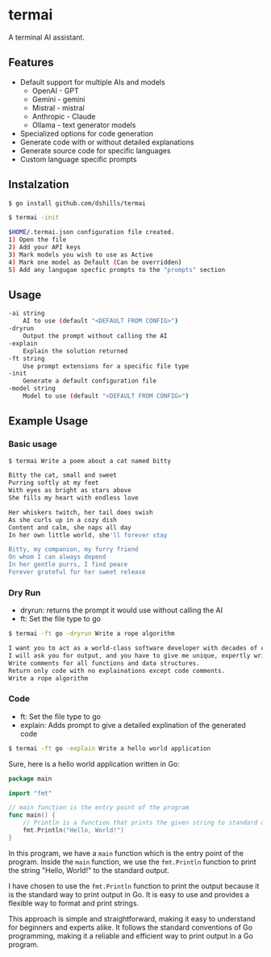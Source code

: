 # termai

A terminal AI assistant.

## Features
- Default support for multiple AIs and models
	- OpenAI - GPT
	- Gemini - gemini
	- Mistral - mistral
	- Anthropic - Claude
	- Ollama - text generator models
- Specialized options for code generation
- Generate code with or without detailed explanations
- Generate source code for specific languages
- Custom language specific prompts

## Instalzation

```sh
$ go install github.com/dshills/termai

$ termai -init 

$HOME/.termai.json configuration file created.
1) Open the file
2) Add your API keys
3) Mark models you wish to use as Active
4) Mark one model as Default (Can be overridden)
5) Add any langugae specfic prompts to the "prompts" section

```

## Usage

```sh
-ai string
    AI to use (default "<DEFAULT FROM CONFIG>")
-dryrun
    Output the prompt without calling the AI
-explain
    Explain the solution returned
-ft string
    Use prompt extensions for a specific file type
-init
    Generate a default configuration file
-model string
    Model to use (default "<DEFAULT FROM CONFIG>")
```

## Example Usage

### Basic usage
```sh
$ termai Write a poem about a cat named bitty

Bitty the cat, small and sweet
Purring softly at my feet
With eyes as bright as stars above
She fills my heart with endless love

Her whiskers twitch, her tail does swish
As she curls up in a cozy dish
Content and calm, she naps all day
In her own little world, she'll forever stay

Bitty, my companion, my furry friend
On whom I can always depend
In her gentle purrs, I find peace
Forever grateful for her sweet release
```
### Dry Run

- dryrun: returns the prompt it would use without calling the AI
- ft: Set the file type to go
```sh
$ termai -ft go -dryrun Write a rope algorithm

I want you to act as a world-class software developer with decades of experience in go.
I will ask you for output, and you have to give me unique, expertly written work.
Write comments for all functions and data structures.
Return only code with no explainations except code comments.
Write a rope algorithm
```

### Code

- ft: Set the file type to go
- explain: Adds prompt to give a detailed explination of the generated code

```sh
$ termai -ft go -explain Write a hello world application

```
Sure, here is a hello world application written in Go:

```go
package main

import "fmt"

// main function is the entry point of the program
func main() {
    // Println is a function that prints the given string to standard output
    fmt.Println("Hello, World!")
}
```

In this program, we have a `main` function which is the entry point of the program. Inside the `main` function, we use the `fmt.Println` function to print the string "Hello, World!" to the standard output.

I have chosen to use the `fmt.Println` function to print the output because it is the standard way to print output in Go. It is easy to use and provides a flexible way to format and print strings.

This approach is simple and straightforward, making it easy to understand for beginners and experts alike. It follows the standard conventions of Go programming, making it a reliable and efficient way to print output in a Go program.

```


